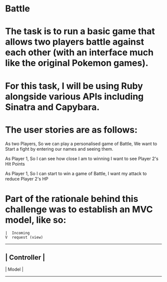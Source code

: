# Battle

# The task is to run a basic game that allows two players battle against each other (with an interface much like the original Pokemon games).
# For this task, I will be using Ruby alongside various APIs including Sinatra and Capybara.
# The user stories are as follows:

As two Players,
So we can play a personalised game of Battle,
We want to Start a fight by entering our names and seeing them.

As Player 1,
So I can see how close I am to winning
I want to see Player 2's Hit Points

As Player 1,
So I can start to win a game of Battle,
I want my attack to reduce Player 2's HP



# Part of the rationale behind this challenge was to establish an MVC model, like so:

    |  Incoming
    V  request (view)
_____________________
|     Controller    |
---------------------
|       Model       |
_____________________


